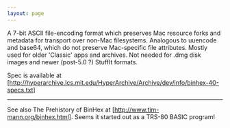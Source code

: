 ```yaml
---
layout: page
---
```


A 7-bit ASCII file-encoding format which preserves Mac resource forks and metadata for transport over non-Mac filesystems. Analogous to uuencode and base64, which do not preserve Mac-specific file attributes. Mostly used for older 'Classic' apps and archives. Not needed for .dmg disk images and newer (post-5.0 ?) StuffIt formats.

Spec is available at [http://hyperarchive.lcs.mit.edu/HyperArchive/Archive/dev/info/binhex-40-specs.txt]

----

See also The Prehistory of BinHex at [http://www.tim-mann.org/binhex.html]. Seems it started out as a TRS-80 BASIC program!
